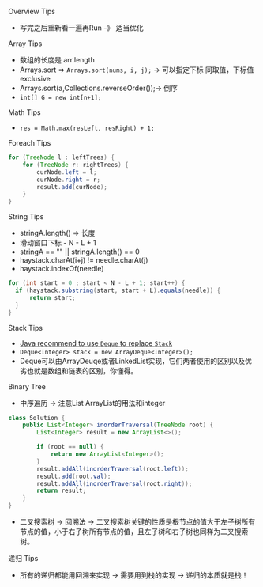 Overview Tips 
* 写完之后重新看一遍再Run -》 适当优化


Array Tips
* 数组的长度是 arr.length
* Arrays.sort => `Arrays.sort(nums, i, j);` -> 可以指定下标 同取值，下标值exclusive 
* Arrays.sort(a,Collections.reverseOrder());-> 倒序
* `int[] G = new int[n+1];`

Math Tips
* `res = Math.max(resLeft, resRight) + 1;`

Foreach Tips
```java
for (TreeNode l : leftTrees) {
    for (TreeNode r: rightTrees) {
        curNode.left = l;
        curNode.right = r;
        result.add(curNode);
    }
}
```

String Tips
* stringA.length() => 长度
* 滑动窗口下标 - N - L + 1
* stringA == "" || stringA.length() == 0
* haystack.charAt(i+j) != needle.charAt(j)
* haystack.indexOf(needle)
```java
for (int start = 0 ; start < N - L + 1; start++) {
  if (haystack.substring(start, start + L).equals(needle)) {
      return start;
  }
}
```

Stack Tips
* [Java recommend to use `Deque` to replace `Stack`](https://chengfeng96.com/blog/2018/01/20/Java%E4%B8%AD%E7%94%A8Deque%E6%8E%A5%E5%8F%A3%E4%BB%A3%E6%9B%BFStack%E6%8E%A5%E5%8F%A3%E5%AE%8C%E6%88%90%E6%A0%88%E5%8A%9F%E8%83%BD/)
* `Deque<Integer> stack = new ArrayDeque<Integer>();`
* Deque可以由ArrayDeuqe或者LinkedList实现，它们两者使用的区别以及优劣也就是数组和链表的区别，你懂得。

Binary Tree
* 中序遍历 -> 注意List ArrayList的用法和integer
```java
class Solution {
    public List<Integer> inorderTraversal(TreeNode root) {
        List<Integer> result = new ArrayList<>();

        if (root == null) {
            return new ArrayList<Integer>();
        }
        result.addAll(inorderTraversal(root.left));
        result.add(root.val);
        result.addAll(inorderTraversal(root.right));
        return result;
    }
}
```
* 二叉搜索树 -> 回溯法 -> 二叉搜索树关键的性质是根节点的值大于左子树所有节点的值，小于右子树所有节点的值，且左子树和右子树也同样为二叉搜索树。


递归 Tips
* 所有的递归都能用回溯来实现 -> 需要用到栈的实现 -> 递归的本质就是栈！